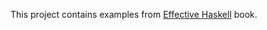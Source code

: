 This project contains examples from [Effective Haskell][1] book.

[1]: https://www.pragprog.com/titles/rshaskell/effective-haskell/
